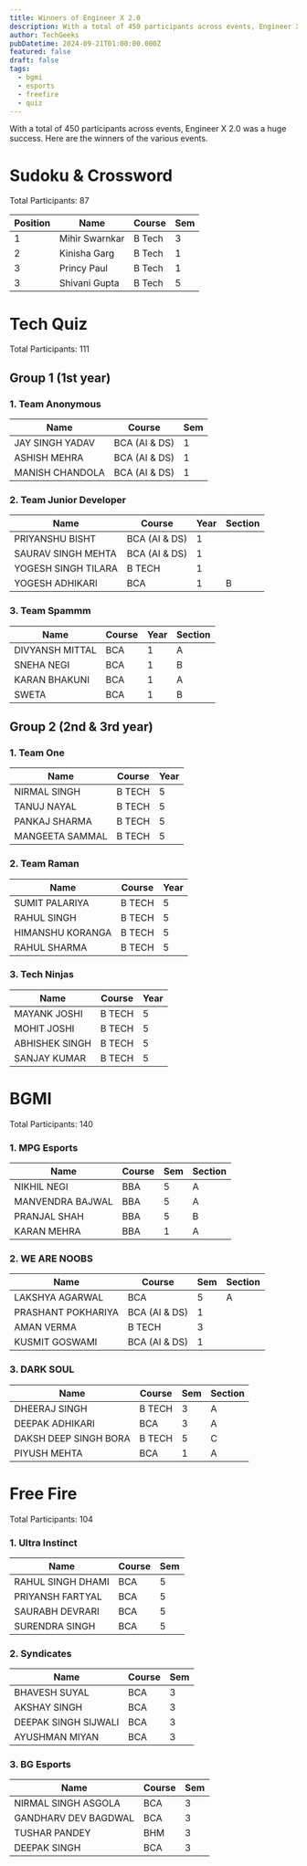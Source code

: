 ```yaml
---
title: Winners of Engineer X 2.0
description: With a total of 450 participants across events, Engineer X 2.0 was a huge success.
author: TechGeeks
pubDatetime: 2024-09-21T01:00:00.000Z
featured: false
draft: false
tags:
  - bgmi
  - esports
  - freefire
  - quiz
---
```


With a total of 450 participants across events, Engineer X 2.0 was a huge success. Here are the winners of the various events.

# Sudoku & Crossword

Total Participants: 87

| Position | Name           | Course | Sem |
| -------- | -------------- | ------ | --- |
| 1        | Mihir Swarnkar | B Tech | 3   |
| 2        | Kinisha Garg   | B Tech | 1   |
| 3        | Princy Paul    | B Tech | 1   |
| 3        | Shivani Gupta  | B Tech | 5   |

# Tech Quiz

Total Participants: 111

## Group 1 (1st year)

### 1. Team Anonymous

| Name            | Course        | Sem |
| --------------- | ------------- | --- |
| JAY SINGH YADAV | BCA (AI & DS) | 1   |
| ASHISH MEHRA    | BCA (AI & DS) | 1   |
| MANISH CHANDOLA | BCA (AI & DS) | 1   |

### 2. Team Junior Developer

| Name                | Course        | Year | Section |
| ------------------- | ------------- | ---- | ------- |
| PRIYANSHU BISHT     | BCA (AI & DS) | 1    |         |
| SAURAV SINGH MEHTA  | BCA (AI & DS) | 1    |         |
| YOGESH SINGH TILARA | B TECH        | 1    |         |
| YOGESH ADHIKARI     | BCA           | 1    | B       |

### 3. Team Spammm

| Name            | Course | Year | Section |
| --------------- | ------ | ---- | ------- |
| DIVYANSH MITTAL | BCA    | 1    | A       |
| SNEHA NEGI      | BCA    | 1    | B       |
| KARAN BHAKUNI   | BCA    | 1    | A       |
| SWETA           | BCA    | 1    | B       |

## Group 2 (2nd & 3rd year)

### 1. Team One

| Name            | Course | Year |
| --------------- | ------ | ---- |
| NIRMAL SINGH    | B TECH | 5    |
| TANUJ NAYAL     | B TECH | 5    |
| PANKAJ SHARMA   | B TECH | 5    |
| MANGEETA SAMMAL | B TECH | 5    |

### 2. Team Raman

| Name             | Course | Year |
| ---------------- | ------ | ---- |
| SUMIT PALARIYA   | B TECH | 5    |
| RAHUL SINGH      | B TECH | 5    |
| HIMANSHU KORANGA | B TECH | 5    |
| RAHUL SHARMA     | B TECH | 5    |

### 3. Tech Ninjas

| Name           | Course | Year |
| -------------- | ------ | ---- |
| MAYANK JOSHI   | B TECH | 5    |
| MOHIT JOSHI    | B TECH | 5    |
| ABHISHEK SINGH | B TECH | 5    |
| SANJAY KUMAR   | B TECH | 5    |

# BGMI

Total Participants: 140

### 1. MPG Esports

| Name             | Course | Sem | Section |
| ---------------- | ------ | --- | ------- |
| NIKHIL NEGI      | BBA    | 5   | A       |
| MANVENDRA BAJWAL | BBA    | 5   | A       |
| PRANJAL SHAH     | BBA    | 5   | B       |
| KARAN MEHRA      | BBA    | 1   | A       |

### 2. WE ARE NOOBS

| Name               | Course        | Sem | Section |
| ------------------ | ------------- | --- | ------- |
| LAKSHYA AGARWAL    | BCA           | 5   | A       |
| PRASHANT POKHARIYA | BCA (AI & DS) | 1   |         |
| AMAN VERMA         | B TECH        | 3   |         |
| KUSMIT GOSWAMI     | BCA (AI & DS) | 1   |         |

### 3. DARK SOUL

| Name                  | Course | Sem | Section |
| --------------------- | ------ | --- | ------- |
| DHEERAJ SINGH         | B TECH | 3   | A       |
| DEEPAK ADHIKARI       | BCA    | 3   | A       |
| DAKSH DEEP SINGH BORA | B TECH | 5   | C       |
| PIYUSH MEHTA          | BCA    | 1   | A       |

# Free Fire

Total Participants: 104

### 1. Ultra Instinct

| Name              | Course | Sem |
| ----------------- | ------ | --- |
| RAHUL SINGH DHAMI | BCA    | 5   |
| PRIYANSH FARTYAL  | BCA    | 5   |
| SAURABH DEVRARI   | BCA    | 5   |
| SURENDRA SINGH    | BCA    | 5   |

### 2. Syndicates

| Name                 | Course | Sem |
| -------------------- | ------ | --- |
| BHAVESH SUYAL        | BCA    | 3   |
| AKSHAY SINGH         | BCA    | 3   |
| DEEPAK SINGH SIJWALI | BCA    | 3   |
| AYUSHMAN MIYAN       | BCA    | 3   |

### 3. BG Esports

| Name                 | Course | Sem |
| -------------------- | ------ | --- |
| NIRMAL SINGH ASGOLA  | BCA    | 3   |
| GANDHARV DEV BAGDWAL | BCA    | 3   |
| TUSHAR PANDEY        | BHM    | 3   |
| DEEPAK SINGH         | BCA    | 3   |
